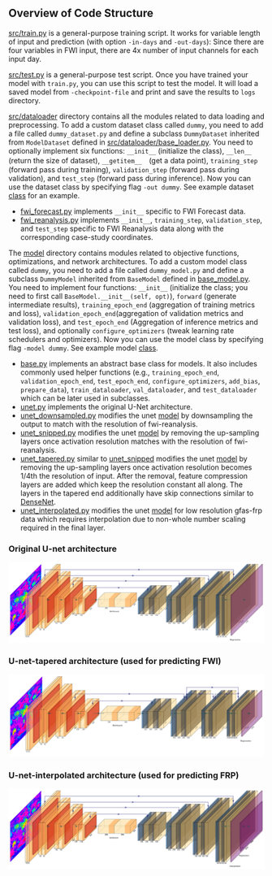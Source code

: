 ## Overview of Code Structure
[src/train.py](src/train.py) is a general-purpose training script. It works for variable length of input and prediction (with option `-in-days` and `-out-days`): Since there are four variables in FWI input, there are 4x number of input channels for each input day.

[src/test.py](src/test.py) is a general-purpose test script. Once you have trained your model with `train.py`, you can use this script to test the model. It will load a saved model from `-checkpoint-file` and print and save the results to `logs` directory.


[src/dataloader](src/dataloader) directory contains all the modules related to data loading and preprocessing. To add a custom dataset class called `dummy`, you need to add a file called `dummy_dataset.py` and define a subclass `DummyDataset` inherited from `ModelDataset` defined in [src/dataloader/base_loader.py](src/dataloader/base_loader.py). You need to optionally implement six functions: `__init__` (initialize the class), `__len__` (return the size of dataset), `__getitem__`　(get a data point), `training_step` (forward pass during training), `validation_step` (forward pass during validation), and `test_step` (forward pass during inference). Now you can use the dataset class by specifying flag `-out dummy`. See example dataset [class](src/dataloader/fwi_reanalysis.py) for an example.

* [fwi_forecast.py](src/dataloader/fwi_forecast.py) implements `__init__` specific to FWI Forecast data.
* [fwi_reanalysis.py](src/dataloader/fwi_reanalysis.py) implements `__init__`, `training_step`, `validation_step`, and `test_step` specific to FWI Reanalysis data along with the corresponding case-study coordinates.

The [model](src/model) directory contains modules related to objective functions, optimizations, and network architectures. To add a custom model class called `dummy`, you need to add a file called `dummy_model.py` and define a subclass `DummyModel` inherited from `BaseModel` defined in [base_model.py](src/model/base_model.py). You need to implement four functions: `__init__` (initialize the class; you need to first call `BaseModel.__init__(self, opt)`), `forward` (generate intermediate results), `training_epoch_end` (aggregation of training metrics and loss), `validation_epoch_end`(aggregation of validation metrics and validation loss), and `test_epoch_end` (Aggregation of inference metrics and test loss), and optionally `configure_optimizers` (tweak learning rate schedulers and optimizers). Now you can use the model class by specifying flag `-model dummy`. See example model [class](src/model/unet.py).

* [base.py](src/model/base.py) implements an abstract base class for models. It also includes commonly used helper functions (e.g., `training_epoch_end`, `validation_epoch_end`, `test_epoch_end`, `configure_optimizers`, `add_bias`, `prepare_data`), `train_dataloader`, `val_dataloader`, and `test_dataloader` which can be later used in subclasses.
* [unet.py](src/model/unet.py) implements the original U-Net architecture.
* [unet_downsampled.py](src/model/unet_downsampled.py) modifies the unet [model](src/model/unet.py) by downsampling the output to match with the resolution of fwi-reanalysis.
* [unet_snipped.py](src/model/unet_snipped.py) modifies the unet [model](src/model/unet.py) by removing the up-sampling layers once activation resolution matches with the resolution of fwi-reanalysis.
* [unet_tapered.py](src/model/unet_tapered.py) similar to [unet_snipped](src/model/unet_snipped.py) modifies the unet [model](src/model/unet.py) by removing the up-sampling layers once activation resolution becomes 1/4th the resolution of input. After the removal, feature compression layers are added which keep the resolution constant all along. The layers in the tapered end additionally have skip connections similar to [DenseNet](https://arxiv.org/abs/1608.06993).
* [unet_interpolated.py](src/model/unet_interpolated.py) modifies the unet [model](src/model/unet.py) for low resolution gfas-frp data which requires interpolation due to non-whole number scaling required in the final layer.

### Original U-net architecture
![](./docs/source/_static/unet.svg)

### U-net-tapered architecture (used for predicting FWI)
![](./docs/source/_static/unet_tapered.svg)

### U-net-interpolated architecture (used for predicting FRP)
![](./docs/source/_static/unet_interpolated.svg)
